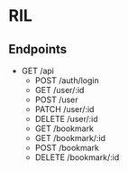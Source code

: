# RIL

## Endpoints

- GET /api
  - POST /auth/login
  - GET /user/:id
  - POST /user
  - PATCH /user/:id
  - DELETE /user/:id
  - GET /bookmark
  - GET /bookmark/:id
  - POST /bookmark
  - DELETE /bookmark/:id
